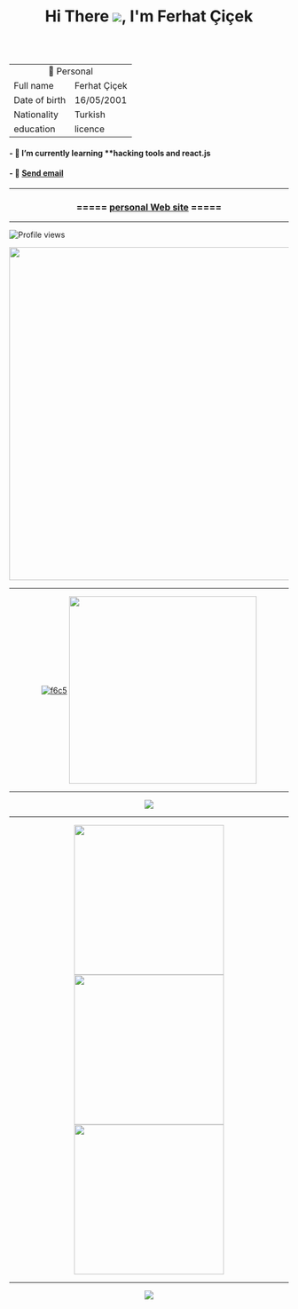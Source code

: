 <h1 align="center">Hi There <img src="https://user-images.githubusercontent.com/18350557/176309783-0785949b-9127-417c-8b55-ab5a4333674e.gif" />, I'm Ferhat Çiçek</h1>
<br><br>

<table>
  <tr>
    <td colspan="2" align="center">👨 Personal</td>
  </tr>
  <tr>
    <td>Full name</td>
    <td>Ferhat Çiçek</td>
  </tr>
  <tr>
    <td>Date of birth</td>
    <td>16/05/2001</td>
  </tr>
  <tr>
    <td>Nationality</td>
    <td>Turkish</td>
  </tr>
  <tr>
    <td>education</td>
    <td>licence</td>
  </tr>
<table>

<h4>- 🌱 I’m currently learning **hacking tools and react.js</h4>

<h4>- 💬 <a href="mailto:someone@example.com">Send email</a> </h4>

---

<h3 align="center">===== <a href="https://f6c5.github.io/" title="kişisel web sitesi" target="_blank">personal Web site</a> =====</h3>

---
![Profile views](https://gpvc.arturio.dev/rasnesakam)
<div align="center">
  <a href="https://github.com/anuraghazra/github-readme-stats">
    <img align="center"
      src="https://github-readme-stats.vercel.app/api?username=f6c5&show_icons=true&count_private=true&theme=nord&line_height=20&count_private=true&include_all_commits=true&hide_border=true"
      width="600px" />
  </a>
</div>

---

<div align="center">
  <a href="#"><img align="center"
      src="https://github-readme-streak-stats.herokuapp.com/?user=f6c5&theme=nord&hide_border=true&fire=azure&sideNums=azure"
      alt="f6c5" /></a>
  <a href="https://github.com/anuraghazra/github-readme-stats">
    <img align="center"
      src="https://github-readme-stats.vercel.app/api/top-langs/?username=f6c5&theme=nord&hide_border=false&include_all_commits=true&count_private=true&layout=compact&langs_count=10&include_private=true"
      width="338px" />
  </a>
</div>

---

<div align="center">
  <a href="https://github.com/anuraghazra/github-readme-stats">
    <img align="center"
      src="http://github-profile-summary-cards.vercel.app/api/cards/profile-details?username=f6c5&theme=nord_dark"/>
  </a>
</div>

---

<div align="center">
  <a href="https://github.com/vn7n24fzkq/github-profile-summary-cards">
    <img align="center"
      src="http://github-profile-summary-cards.vercel.app/api/cards/repos-per-language?username=f6c5&theme=nord_dark"
      width="270px" />
  </a>
  <a href="https://github.com/vn7n24fzkq/github-profile-summary-cards">
    <img align="center"
      src="http://github-profile-summary-cards.vercel.app/api/cards/most-commit-language?username=f6c5&theme=nord_dark"
      width="270px" />
  </a>
  <a href="https://github.com/vn7n24fzkq/github-profile-summary-cards">
    <img align="center"
      src="http://github-profile-summary-cards.vercel.app/api/cards/productive-time?username=f6c5&theme=nord_dark&utcOffset=8"
      width="270px" />
  </a>
</div>

---

<div align="center">
  <a href="https://github.com/ryo-ma/github-profile-trophy">
    <img align="center"
      src="https://github-profile-trophy.vercel.app/?username=f6c5&theme=nord&column=8&no-frame=true&margin-w=5" />
  </a>
</div>
